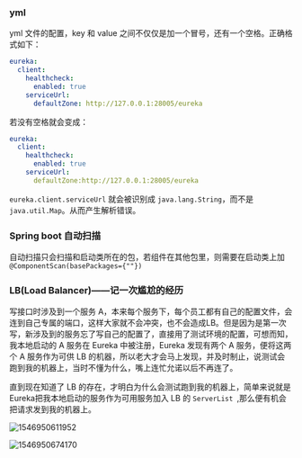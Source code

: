### yml

 yml 文件的配置，key 和 value 之间不仅仅是加一个冒号，还有一个空格。正确格式如下：

```yaml
eureka:
  client:
    healthcheck:
      enabled: true
    serviceUrl:
      defaultZone: http://127.0.0.1:28005/eureka
```

若没有空格就会变成：

```yaml
eureka:
  client:
    healthcheck:
      enabled: true
    serviceUrl:
      defaultZone:http://127.0.0.1:28005/eureka
```

`eureka.client.serviceUrl` 就会被识别成 `java.lang.String`，而不是 `java.util.Map`。从而产生解析错误。



### Spring boot 自动扫描

自动扫描只会扫描和启动类所在的包，若组件在其他包里，则需要在启动类上加`@ComponentScan(basePackages={""})`



### LB(Load Balancer)——记一次尴尬的经历

写接口时涉及到一个服务 A，本来每个服务下，每个员工都有自己的配置文件，会连到自己专属的端口，这样大家就不会冲突，也不会造成LB。但是因为是第一次写，新涉及到的服务忘了写自己的配置了，直接用了测试环境的配置，可想而知，我本地启动的 A 服务在 Eureka 中被注册，Eureka 发现有两个 A 服务，便将这两个 A 服务作为可供 LB 的机器，所以老大才会马上发现，并及时制止，说测试会跑到我的机器上，当时不懂为什么，嘴上连忙允诺以后不再连了。

直到现在知道了 LB 的存在，才明白为什么会测试跑到我的机器上，简单来说就是Eureka把我本地启动的服务作为可用服务加入 LB 的 `ServerList `,那么便有机会把请求发到我的机器上。

![1546950611952](C:\Users\admin\AppData\Local\Temp\1546950611952.png)

![1546950674170](C:\Users\admin\AppData\Local\Temp\1546950674170.png)

